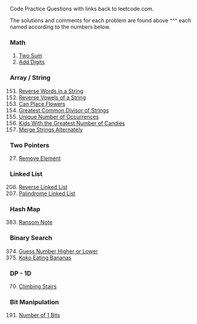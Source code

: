 
Code Practice Questions with links back to leetcode.com.

The solutions and comments for each problem are found above ^^^ each named according to the numbers below.

### Math

1. [Two Sum](https://leetcode.com/problems/two-sum/description/)
258. [Add Digits](https://leetcode.com/problems/add-digits/description/)

### Array / String

151. [Reverse Words in a String](https://leetcode.com/problems/reverse-words-in-a-string/description)
345. [Reverse Vowels of a String](https://leetcode.com/problems/reverse-vowels-of-a-string/description/)
605. [Can Place Flowers](https://leetcode.com/problems/can-place-flowers/description)
1071. [Greatest Common Divisor of Strings](https://leetcode.com/problems/greatest-common-divisor-of-strings/description/)
1207.  [Unique Number of Occurrences](https://leetcode.com/problems/unique-number-of-occurrences/description/)
1431. [Kids With the Greatest Number of Candies](https://leetcode.com/problems/kids-with-the-greatest-number-of-candies/description)
1768. [Merge Strings Alternately](https://leetcode.com/problems/merge-strings-alternately/description)

### Two Pointers

27. [Remove Element](https://leetcode.com/problems/remove-element/)

### Linked List
206. [Reverse Linked List](https://leetcode.com/problems/reverse-linked-list/description)
234. [Palindrome Linked List](https://leetcode.com/problems/palindrome-linked-list/description/)

### Hash Map

383. [Ransom Note](https://leetcode.com/problems/ransom-note/description/)

### Binary Search

374. [Guess Number Higher or Lower](https://leetcode.com/problems/guess-number-higher-or-lower/description)
875. [Koko Eating Bananas](https://leetcode.com/problems/koko-eating-bananas/description/)

### DP - 1D

70. [Climbing Stairs](https://leetcode.com/problems/climbing-stairs/description/)

### Bit Manipulation

191. [Number of 1 Bits](https://leetcode.com/problems/number-of-1-bits/description/)

